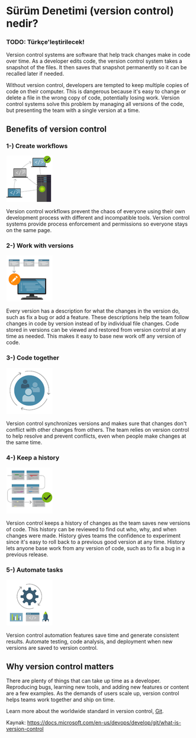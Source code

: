# Sürüm Denetimi (version control) nedir?

### TODO: Türkçe'leştirilecek!

Version control systems are software that help track changes make in code over time. As a developer edits code, the version control system takes a snapshot of the files. It then saves that snapshot permanently so it can be recalled later if needed.

Without version control, developers are tempted to keep multiple copies of code on their computer. This is dangerous because it's easy to change or delete a file in the wrong copy of code, potentially losing work. Version control systems solve this problem by managing all versions of the code, but presenting the team with a single version at a time.

## Benefits of version control


### 1-) Create workflows

![](images/surum-denetimi/image-1.png)

Version control workflows prevent the chaos of everyone using their own development process with different and incompatible tools. Version control systems provide process enforcement and permissions so everyone stays on the same page.

### 2-) Work with versions

![](images/surum-denetimi/image-2.png)

Every version has a description for what the changes in the version do, such as fix a bug or add a feature. These descriptions help the team follow changes in code by version instead of by individual file changes. Code stored in versions can be viewed and restored from version control at any time as needed. This makes it easy to base new work off any version of code.

### 3-) Code together

![](images/surum-denetimi/image-3.png)

Version control synchronizes versions and makes sure that changes don't conflict with other changes from others. The team relies on version control to help resolve and prevent conflicts, even when people make changes at the same time.

### 4-) Keep a history

![](images/surum-denetimi/image-4.png)

Version control keeps a history of changes as the team saves new versions of code. This history can be reviewed to find out who, why, and when changes were made. History gives teams the confidence to experiment since it's easy to roll back to a previous good version at any time. History lets anyone base work from any version of code, such as to fix a bug in a previous release.

### 5-) Automate tasks

![](images/surum-denetimi/image-5.png)

Version control automation features save time and generate consistent results. Automate testing, code analysis, and deployment when new versions are saved to version control.

##  Why version control matters

There are plenty of things that can take up time as a developer. Reproducing bugs, learning new tools, and adding new features or content are a few examples. As the demands of users scale up, version control helps teams work together and ship on time.

Learn more about the worldwide standard in version control, [Git](https://docs.microsoft.com/en-us/devops/develop/git/what-is-git).

Kaynak: https://docs.microsoft.com/en-us/devops/develop/git/what-is-version-control
